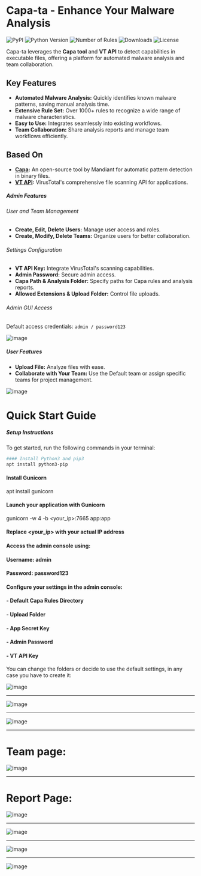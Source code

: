 # Capa-ta - Enhance Your Malware Analysis

![PyPI](https://img.shields.io/pypi/v/capa-ta)
![Python Version](https://img.shields.io/badge/python-3.6+-blue.svg)
![Number of Rules](https://img.shields.io/badge/rules-1000+-brightgreen)
![Downloads](https://img.shields.io/github/downloads/andreisss/capa-ta/total.svg)
![License](https://img.shields.io/github/license/andreisss/capa-ta)

Capa-ta leverages the **Capa tool** and **VT API** to detect capabilities in executable files, offering a platform for automated malware analysis and team collaboration.

## Key Features

- **Automated Malware Analysis:** Quickly identifies known malware patterns, saving manual analysis time.
- **Extensive Rule Set:** Over 1000+ rules to recognize a wide range of malware characteristics.
- **Easy to Use:** Integrates seamlessly into existing workflows.
- **Team Collaboration:** Share analysis reports and manage team workflows efficiently.

## Based On

- **[Capa](https://github.com/mandiant/capa):** An open-source tool by Mandiant for automatic pattern detection in binary files.
- **[VT API](https://docs.virustotal.com/):** VirusTotal's comprehensive file scanning API for applications.

##### Admin Features

###### User and Team Management

- **Create, Edit, Delete Users:** Manage user access and roles.
- **Create, Modify, Delete Teams:** Organize users for better collaboration.

###### Settings Configuration

- **VT API Key:** Integrate VirusTotal's scanning capabilities.
- **Admin Password:** Secure admin access.
- **Capa Path & Analysis Folder:** Specify paths for Capa rules and analysis reports.
- **Allowed Extensions & Upload Folder:** Control file uploads.

###### Admin GUI Access

Default access credentials: `admin / password123`

![image](https://github.com/andreisss/capa-ta/assets/10872139/8e217f01-9e5d-4624-b6d7-53e635b44316)

##### User Features

- **Upload File:** Analyze files with ease.
- **Collaborate with Your Team:** Use the Default team or assign specific teams for project management.

![image](https://github.com/andreisss/capa-ta/assets/10872139/3348c22c-ec81-45cd-8c62-2b29cf96574a)


# Quick Start Guide

##### Setup Instructions

To get started, run the following commands in your terminal:

```bash
#### Install Python3 and pip3
apt install python3-pip
```
#### Install Gunicorn
apt install gunicorn

#### Launch your application with Gunicorn
gunicorn -w 4 -b <your_ip>:7665 app:app
#### Replace <your_ip> with your actual IP address

#### Access the admin console using:
#### Username: admin
#### Password: password123

#### Configure your settings in the admin console:
#### - Default Capa Rules Directory
#### - Upload Folder
#### - App Secret Key
#### - Admin Password
#### - VT API Key

You can change the folders or decide to use the default settings, in any case you have to create it:

![image](https://github.com/andreisss/capa-ta/assets/10872139/0fb2d1a9-78cd-4251-b059-8482847eae30)


----------------------------------------------------------------------------------------------------------------------------------------


![image](https://github.com/andreisss/capa-ta/assets/10872139/035ebbd3-81de-4d4d-91b1-618bac904e68)

----------------------------------------------------------------------------------------------------------------------------------------



![image](https://github.com/andreisss/capa-ta/assets/10872139/6473f466-15a8-4a58-ab2e-70ef66ef7295)

----------------------------------------------------------------------------------------------------------------------------------------


# Team page:

![image](https://github.com/andreisss/capa-ta/assets/10872139/d615e4c7-25ed-4395-8d3c-c803e75acc90)

----------------------------------------------------------------------------------------------------------------------------------------


# Report Page:

![image](https://github.com/andreisss/capa-ta/assets/10872139/98a5c8a7-f2c9-43a8-a119-b5fd6acaf32d)

----------------------------------------------------------------------------------------------------------------------------------------


![image](https://github.com/andreisss/capa-ta/assets/10872139/93c0e7b7-deef-4802-ab32-660bc11105b9)

----------------------------------------------------------------------------------------------------------------------------------------


![image](https://github.com/andreisss/capa-ta/assets/10872139/73a7e80b-e26d-46d5-95d4-0bcbb033bd5d)

----------------------------------------------------------------------------------------------------------------------------------------

![image](https://github.com/andreisss/capa-ta/assets/10872139/b34e68a7-4917-4212-a933-d7876e3657f8)


